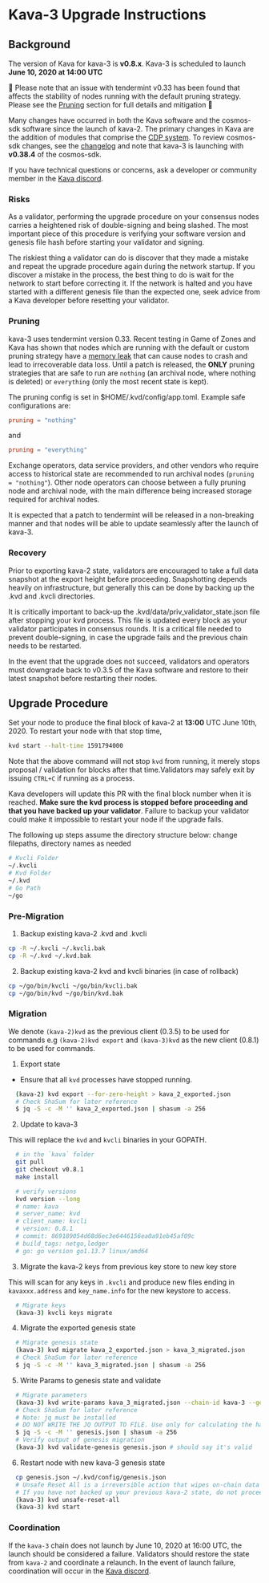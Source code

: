 # Kava-3 Upgrade Instructions

## Background

The version of Kava for kava-3 is __v0.8.x__. Kava-3 is scheduled to launch __June 10, 2020 at 14:00 UTC__

🚨 Please note that an issue with tendermint v0.33 has been found that affects the stability of nodes running with the default pruning strategy. Please see the [Pruning](#Pruning) section for full details and mitigation 🚨

Many changes have occurred in both the Kava software and the cosmos-sdk software since the launch of kava-2. The primary changes in Kava are the addition of modules that comprise the [CDP system](https://docs.kava.io/). To review cosmos-sdk changes, see the [changelog](https://github.com/cosmos/cosmos-sdk/blob/v0.38.4/CHANGELOG.md) and note that kava-3 is launching with __v0.38.4__ of the cosmos-sdk.

If you have technical questions or concerns, ask a developer or community member in the [Kava discord](https://discord.com/invite/kQzh3Uv).

### Risks

As a validator, performing the upgrade procedure on your consensus nodes carries a heightened risk of double-signing and being slashed. The most important piece of this procedure is verifying your software version and genesis file hash before starting your validator and signing.

The riskiest thing a validator can do is discover that they made a mistake and repeat the upgrade procedure again during the network startup. If you discover a mistake in the process, the best thing to do is wait for the network to start before correcting it. If the network is halted and you have started with a different genesis file than the expected one, seek advice from a Kava developer before resetting your validator.

### Pruning

kava-3 uses tendermint version 0.33. Recent testing in Game of Zones and Kava has shown that nodes which are running with the default or custom pruning strategy have a [memory leak](https://github.com/tendermint/iavl/issues/256) that can cause nodes to crash and lead to irrecoverable data loss. Until a patch is released, the __ONLY__ pruning strategies that are safe to run are `nothing` (an archival node, where nothing is deleted) or `everything` (only the most recent state is kept).

The pruning config is set in $HOME/.kvd/config/app.toml. Example safe configurations are:

```toml
pruning = "nothing"
```

and

```toml
pruning = "everything"
```

Exchange operators, data service providers, and other vendors who require access to historical state are recommended to run archival nodes (`pruning = "nothing"`). Other node operators can choose between a fully pruning node and archival node, with the main difference being increased storage required for archival nodes.

It is expected that a patch to tendermint will be released in a non-breaking manner and that nodes will be able to update seamlessly after the launch of kava-3.

### Recovery

Prior to exporting kava-2 state, validators are encouraged to take a full data snapshot at the export height before proceeding. Snapshotting depends heavily on infrastructure, but generally this can be done by backing up the .kvd and .kvcli directories.

It is critically important to back-up the .kvd/data/priv_validator_state.json file after stopping your kvd process. This file is updated every block as your validator participates in consensus rounds. It is a critical file needed to prevent double-signing, in case the upgrade fails and the previous chain needs to be restarted.

In the event that the upgrade does not succeed, validators and operators must downgrade back to v0.3.5 of the Kava software and restore to their latest snapshot before restarting their nodes.

## Upgrade Procedure

Set your node to produce the final block of kava-2 at __13:00__ UTC June 10th, 2020. To restart your node with that stop time,

```sh
kvd start --halt-time 1591794000
```

Note that the above command will not stop `kvd` from running, it merely stops proposal / validation for blocks after that time.Validators may safely exit by issuing `CTRL+C` if running as a process.

Kava developers will update this PR with the final block number when it is reached. __Make sure the kvd process is stopped before proceeding and that you have backed up your validator__. Failure to backup your validator could make it impossible to restart your node if the upgrade fails.

The following up steps assume the directory structure below: change filepaths, directory names as needed

```bash
# Kvcli Folder
~/.kvcli
# Kvd Folder
~/.kvd
# Go Path
~/go
```

### Pre-Migration

1. Backup existing kava-2 .kvd and .kvcli
```sh
cp -R ~/.kvcli ~/.kvcli.bak
cp -R ~/.kvd ~/.kvd.bak
```

2. Backup existing kava-2 kvd and kvcli binaries (in case of rollback)
```sh
cp ~/go/bin/kvcli ~/go/bin/kvcli.bak
cp ~/go/bin/kvd ~/go/bin/kvd.bak
```

### Migration

We denote `(kava-2)kvd` as the previous client (0.3.5) to be used for commands e.g `(kava-2)kvd export` and `(kava-3)kvd` as the new client (0.8.1) to be used for commands.

1. Export state

- Ensure that all `kvd` processes have stopped running.

```sh
  (kava-2) kvd export --for-zero-height > kava_2_exported.json
  # Check ShaSum for later reference
  $ jq -S -c -M '' kava_2_exported.json | shasum -a 256
```

2. Update to kava-3

This will replace the `kvd` and `kvcli` binaries in your GOPATH.

```sh
  # in the `kava` folder
  git pull
  git checkout v0.8.1
  make install

  # verify versions
  kvd version --long
  # name: kava
  # server_name: kvd
  # client_name: kvcli
  # version: 0.8.1
  # commit: 869189054d68d6ec3e6446156ea0a91eb45af09c
  # build_tags: netgo,ledger
  # go: go version go1.13.7 linux/amd64
```

3. Migrate the kava-2 keys from previous key store to new key store

This will scan for any keys in `.kvcli` and produce new files ending in `kavaxxx.address` and `key_name.info` for the new keystore to access.

```sh
  # Migrate keys
  (kava-3) kvcli keys migrate
```

4. Migrate the exported genesis state

```sh
  # Migrate genesis state
  (kava-3) kvd migrate kava_2_exported.json > kava_3_migrated.json
  # Check ShaSum for later reference
  $ jq -S -c -M '' kava_3_migrated.json | shasum -a 256
```

5. Write Params to genesis state and validate

```sh
  # Migrate parameters
  (kava-3) kvd write-params kava_3_migrated.json --chain-id kava-3 --genesis-time 2020-06-10T14:00:00Z > genesis.json
  # Check ShaSum for later reference
  # Note: jq must be installed
  # DO NOT WRITE THE JQ OUTPUT TO FILE. Use only for calculating the hash.
  $ jq -S -c -M '' genesis.json | shasum -a 256
  # Verify output of genesis migration
  (kava-3) kvd validate-genesis genesis.json # should say it's valid
```

6. Restart node with new kava-3 genesis state

```sh
  cp genesis.json ~/.kvd/config/genesis.json
  # Unsafe Reset All is a irreversible action that wipes on-chain data and prepares the chain for a start from genesis
  # If you have not backed up your previous kava-2 state, do not proceed.
  (kava-3) kvd unsafe-reset-all
  (kava-3) kvd start
```

### Coordination

If the `kava-3` chain does not launch by June 10, 2020 at 16:00 UTC, the launch should be considered a failure. Validators should restore the state from `kava-2` and coordinate a relaunch. In the event of launch failure, coordination will occur in the [Kava discord](https://discord.com/invite/kQzh3Uv).
